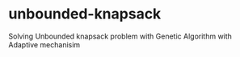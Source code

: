 # unbounded-knapsack
Solving Unbounded knapsack problem with Genetic Algorithm with Adaptive mechanisim
